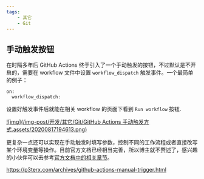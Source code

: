 ```yaml
---
tags:
    - 其它
    - Git
---
```


## 手动触发按钮

在时隔多年后 GitHub Ac­tions 终于引入了一个手动触发的按钮，不过默认是不开启的，需要在 work­flow 文件中设置 `workflow_dispatch` 触发事件。一个最简单的例子：

```none
on:
  workflow_dispatch:
```

设置好触发事件后就能在相关 work­flow 的页面下看到 `Run workflow` 按钮.



[![img](/img-post/开发/其它/Git/GitHub Actions 手动触发方式.assets/20200817194613.png)](https://img.p3terx.com/post/20200817194613.png)



更复杂一点还可以实现在手动触发时填写参数，控制不同的工作流程或者直接改写某个环境变量等操作。目前官方文档已经相当完善，所以博主就不赘述了，感兴趣的小伙伴可以去参考[官方文档中的相关章节](https://p3terx.com/go/aHR0cHM6Ly9kb2NzLmdpdGh1Yi5jb20vY24vYWN0aW9ucy9jb25maWd1cmluZy1hbmQtbWFuYWdpbmctd29ya2Zsb3dzL2NvbmZpZ3VyaW5nLWEtd29ya2Zsb3cjbWFudWFsbHktcnVubmluZy1hLXdvcmtmbG93)。



https://p3terx.com/archives/github-actions-manual-trigger.html